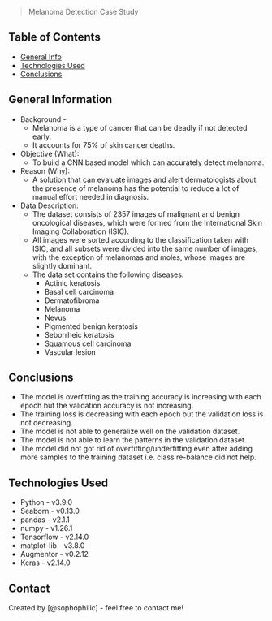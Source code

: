 > Melanoma Detection Case Study


## Table of Contents
* [General Info](#general-information)
* [Technologies Used](#technologies-used)
* [Conclusions](#conclusions)

<!-- You can include any other section that is pertinent to your problem -->

## General Information
- Background - 
  - Melanoma is a type of cancer that can be deadly if not detected early.
  - It accounts for 75% of skin cancer deaths.
- Objective (What):
  - To build a CNN based model which can accurately detect melanoma.
- Reason (Why):
  - A solution that can evaluate images and alert dermatologists about the presence of melanoma has the potential to reduce a lot of manual effort needed in diagnosis.
- Data Description:
  - The dataset consists of 2357 images of malignant and benign oncological diseases, which were formed from the International Skin Imaging Collaboration (ISIC). 
  - All images were sorted according to the classification taken with ISIC, and all subsets were divided into the same number of images, with the exception of melanomas and moles, whose images are slightly dominant.
  - The data set contains the following diseases:
    - Actinic keratosis
    - Basal cell carcinoma
    - Dermatofibroma
    - Melanoma
    - Nevus
    - Pigmented benign keratosis
    - Seborrheic keratosis
    - Squamous cell carcinoma
    - Vascular lesion

<!-- You don't have to answer all the questions - just the ones relevant to your project. -->

## Conclusions
- The model is overfitting as the training accuracy is increasing with each epoch but the validation accuracy is not increasing.
- The training loss is decreasing with each epoch but the validation loss is not decreasing.
- The model is not able to generalize well on the validation dataset.
- The model is not able to learn the patterns in the validation dataset.
- The model did not got rid of overfitting/underfitting even after adding more samples to the training dataset i.e. class re-balance did not help.

<!-- You don't have to answer all the questions - just the ones relevant to your project. -->


## Technologies Used
- Python - v3.9.0
- Seaborn - v0.13.0
- pandas - v2.1.1
- numpy - v1.26.1
- Tensorflow - v2.14.0
- matplot-lib - v3.8.0
- Augmentor - v0.2.12
- Keras - v2.14.0

<!-- As the libraries versions keep on changing, it is recommended to mention the version of library used in this project -->

<!--## Acknowledgements -->

## Contact
Created by [@sophophilic] - feel free to contact me!


<!-- Optional -->
<!-- ## License -->
<!-- This project is open source and available under the [... License](). -->

<!-- You don't have to include all sections - just the one's relevant to your project -->
